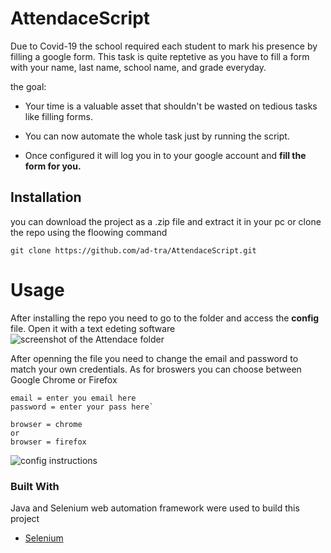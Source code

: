 
# AttendaceScript


Due to Covid-19 the school required each student to mark his presence by filling a google form. This task is quite reptetive as you have to fill a form with your name, last name, school name, and grade everyday.

the goal:
* Your time is a valuable asset that shouldn't be wasted on tedious tasks like filling forms.


* You can now automate the whole task just by running the script. 
* Once configured it will log you in to your google account and **fill the form for you.** 








## Installation
you can download the project as a .zip file and extract it in your pc or clone the repo using the floowing command
```
git clone https://github.com/ad-tra/AttendaceScript.git
```





<!-- USAGE EXAMPLES -->
# Usage
After installing the repo you need to go to the folder and access the **config** file. Open it with a text edeting software 
![screenshot of the Attendace folder](https://i.imgur.com/mXPUVX2.jpg)

 After openning the file you need to change the email and password to match your own credentials.
As for broswers you can choose between Google Chrome or Firefox
```
email = enter you email here
password = enter your pass here`
```

```
browser = chrome
or
browser = firefox
```
![config instructions](https://i.imgur.com/ckydL94.jpg)
### Built With
Java and Selenium web automation framework were used to build this project
* [Selenium](https://www.selenium.dev)

